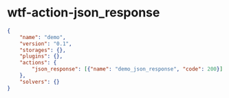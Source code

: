 # wtf-action-json_response
```json
{
	"name": "demo",
	"version": "0.1",
	"storages": {},
	"plugins": {},
	"actions": {
		"json_response": [{"name": "demo_json_response", "code": 200}]
	},
	"solvers": {}
}
```
